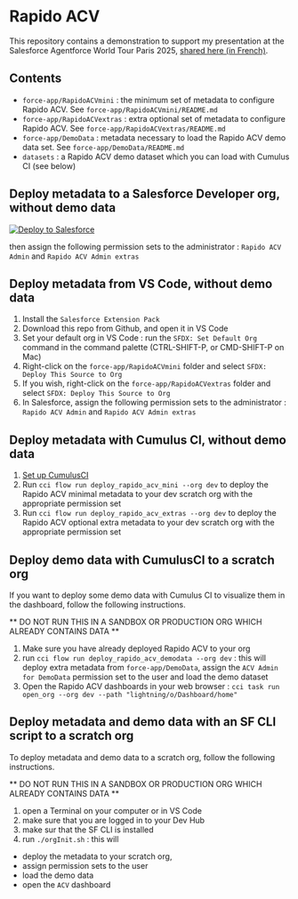 # Rapido ACV

This repository contains a demonstration to support my presentation at the Salesforce Agentforce World Tour Paris 2025, [shared here (in French)](/talk/fr/Rupert%20Barrow%20-%20Piloter%20business%20récurrent%20avec%20l'ACV%20-%20v1.pdf).

## Contents

- `force-app/RapidoACVmini` : the minimum set of metadata to configure Rapido ACV. See `force-app/RapidoACVmini/README.md`
- `force-app/RapidoACVextras` : extra optional set of metadata to configure Rapido ACV. See `force-app/RapidoACVextras/README.md`
- `force-app/DemoData` : metadata necessary to load the Rapido ACV demo data set. See `force-app/DemoData/README.md`
- `datasets` : a Rapido ACV demo dataset which you can load with Cumulus CI (see below)

## Deploy metadata to a Salesforce Developer org, without demo data

<a href="https://githubsfdeploy.herokuapp.com?owner=RupertBarrow&repo=rapido-acv&ref=main">
  <img alt="Deploy to Salesforce"
       src="https://raw.githubusercontent.com/afawcett/githubsfdeploy/master/deploy.png">
</a>

then assign the following permission sets to the administrator : `Rapido ACV Admin` and `Rapido ACV Admin extras`

## Deploy metadata from VS Code, without demo data

1. Install the `Salesforce Extension Pack`
2. Download this repo from Github, and open it in VS Code
3. Set your default org in VS Code : run the `SFDX: Set Default Org` command in the command palette (CTRL-SHIFT-P, or CMD-SHIFT-P on Mac)
4. Right-click on the `force-app/RapidoACVmini` folder and select `SFDX: Deploy This Source to Org`
5. If you wish, right-click on the `force-app/RapidoACVextras` folder and select `SFDX: Deploy This Source to Org`
6. In Salesforce, assign the following permission sets to the administrator : `Rapido ACV Admin` and `Rapido ACV Admin extras`

## Deploy metadata with Cumulus CI, without demo data

1. [Set up CumulusCI](https://cumulusci.readthedocs.io/en/latest/tutorial.html)
1. Run `cci flow run deploy_rapido_acv_mini --org dev` to deploy the Rapido ACV minimal metadata to your dev scratch org with the appropriate permission set
1. Run `cci flow run deploy_rapido_acv_extras --org dev` to deploy the Rapido ACV optional extra metadata to your dev scratch org with the appropriate permission set

## Deploy demo data with CumulusCI to a scratch org

If you want to deploy some demo data with Cumulus CI to visualize them in the dashboard, follow the following instructions.

** DO NOT RUN THIS IN A SANDBOX OR PRODUCTION ORG WHICH ALREADY CONTAINS DATA **

1. Make sure you have already deployed Rapido ACV to your org
1. run `cci flow run deploy_rapido_acv_demodata --org dev` : this will deploy extra metadata from `force-app/DemoData`, assign the `ACV Admin for DemoData` permission set to the user and load the demo dataset
1. Open the Rapido ACV dashboards in your web browser : `cci task run open_org --org dev --path "lightning/o/Dashboard/home"`

## Deploy metadata and demo data with an SF CLI script to a scratch org

To deploy metadata and demo data to a scratch org, follow the following instructions.

** DO NOT RUN THIS IN A SANDBOX OR PRODUCTION ORG WHICH ALREADY CONTAINS DATA **

1. open a Terminal on your computer or in VS Code
1. make sure that you are logged in to your Dev Hub
1. make sur that the SF CLI is installed
1. run `./orgInit.sh` : this will

- deploy the metadata to your scratch org,
- assign permission sets to the user
- load the demo data
- open the `ACV` dashboard
